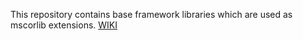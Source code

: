 This repository contains base framework libraries which are used as mscorlib extensions. [WIKI](../../wiki)
